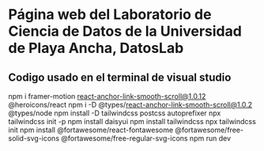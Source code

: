 # Página web del Laboratorio de Ciencia de Datos de la Universidad de Playa Ancha, DatosLab

## Codigo usado en el terminal de visual studio

npm i framer-motion react-anchor-link-smooth-scroll@1.0.12 @heroicons/react
npm i -D @types/react-anchor-link-smooth-scroll@1.0.2 @types/node
npm install -D tailwindcss postcss autoprefixer
npx tailwindcss init -p
npm install daisyui
npm install tailwindcss
npx tailwindcss init
npm install @fortawesome/react-fontawesome @fortawesome/free-solid-svg-icons @fortawesome/free-regular-svg-icons
npm run dev
